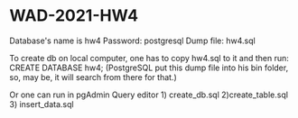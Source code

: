 # WAD-2021-HW4

Database's name is hw4
Password: postgresql
Dump file: hw4.sql

To create db on local computer, one has to copy hw4.sql to it and then run: 
CREATE DATABASE hw4;
(PostgreSQL put this dump file into his bin folder, so, may be, it will search from there for that.)

Or one can run in pgAdmin Query editor 1) create_db.sql 2)create_table.sql 3) insert_data.sql

